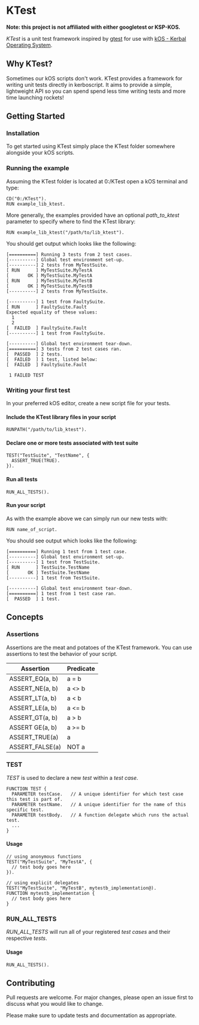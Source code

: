 # KTest
**Note: this project is not affiliated with either googletest or KSP-KOS.**


*KTest* is a unit test framework inspired by [gtest](https://github.com/google/googletest/blob/master/googletest/docs/primer.md) for use with [kOS - Kerbal Operating System](https://github.com/KSP-KOS/KOS).


## Why KTest?
Sometimes our kOS scripts don't work.
KTest provides a framework for writing unit tests directly in kerboscript.
It aims to provide a simple, lightweight API so you can spend spend less time writing tests and more time launching rockets!


## Getting Started
### Installation
To get started using KTest simply place the KTest folder somewhere alongside your kOS scripts.


### Running the example
Assuming the KTest folder is located at 0:/KTest open a kOS terminal and type:
```
CD("0:/KTest").
RUN example_lib_ktest.
```
More generally, the examples provided have an optional *path_to_ktest* parameter to specify where to find the KTest library:
```
RUN example_lib_ktest("/path/to/lib_ktest").
```
You should get output which looks like the following:
```
[==========] Running 3 tests from 2 test cases.
[----------] Global test environment set-up.
[----------] 2 tests from MyTestSuite.
[ RUN      ] MyTestSuite.MyTestA
[       OK ] MyTestSuite.MyTestA
[ RUN      ] MyTestSuite.MyTestB
[       OK ] MyTestSuite.MyTestB
[----------] 2 tests from MyTestSuite.

[----------] 1 test from FaultySuite.
[ RUN      ] FaultySuite.Fault
Expected equality of these values:
  1
  2
[  FAILED  ] FaultySuite.Fault
[----------] 1 test from FaultySuite.

[----------] Global test environment tear-down.
[==========] 3 tests from 2 test cases ran.
[  PASSED  ] 2 tests.
[  FAILED  ] 1 test, listed below:
[  FAILED  ] FaultySuite.Fault

 1 FAILED TEST
```


### Writing your first test
In your preferred kOS editor, create a new script file for your tests.


#### Include the KTest library files in your script
```
RUNPATH("/path/to/lib_ktest").
```
#### Declare one or more tests associated with test suite
```
TEST("TestSuite", "TestName", {
  ASSERT_TRUE(TRUE).
}).
```
#### Run all tests
```
RUN_ALL_TESTS().
```

#### Run your script
As with the example above we can simply run our new tests with:
```
RUN name_of_script.
```
You should see output which looks like the following:
```
[==========] Running 1 test from 1 test case.
[----------] Global test environment set-up.
[----------] 1 test from TestSuite.
[ RUN      ] TestSuite.TestName
[       OK ] TestSuite.TestName
[----------] 1 test from TestSuite.

[----------] Global test environment tear-down.
[==========] 1 test from 1 test case ran.
[  PASSED  ] 1 test.
```


## Concepts
### Assertions
Assertions are the meat and potatoes of the KTest framework.
You can use assertions to test the behavior of your script.

|    Assertion    | Predicate |
| --------------- | --------- |
| ASSERT_EQ(a, b) | a = b  |
| ASSERT_NE(a, b) | a <> b |
| ASSERT_LT(a, b) | a < b  |
| ASSERT_LE(a, b) | a <= b |
| ASSERT_GT(a, b) | a > b  |
| ASSERT GE(a, b) | a >= b |
| ASSERT_TRUE(a)  | a      |
| ASSERT_FALSE(a) | NOT a  |


### TEST
*TEST* is used to declare a new *test* within a *test case*.
```
FUNCTION TEST {
  PARAMETER testCase.   // A unique identifier for which test case this test is part of.
  PARAMETER testName.   // A unique identifier for the name of this specific test.
  PARAMETER testBody.   // A function delegate which runs the actual test.
  ...
}
```
#### Usage
```
// using anonymous functions
TEST("MyTestSuite", "MyTestA", {
  // test body goes here
}).

// using explicit delegates
TEST("MyTestSuite", "MyTestB", mytestb_implementation@).
FUNCTION mytestb_implementation {
  // test body goes here
}
```


### RUN_ALL_TESTS
*RUN_ALL_TESTS* will run all of your registered *test cases* and their respective *tests*.
#### Usage
```RUN_ALL_TESTS().```

## Contributing
Pull requests are welcome. For major changes, please open an issue first to discuss what you would like to change.

Please make sure to update tests and documentation as appropriate.
